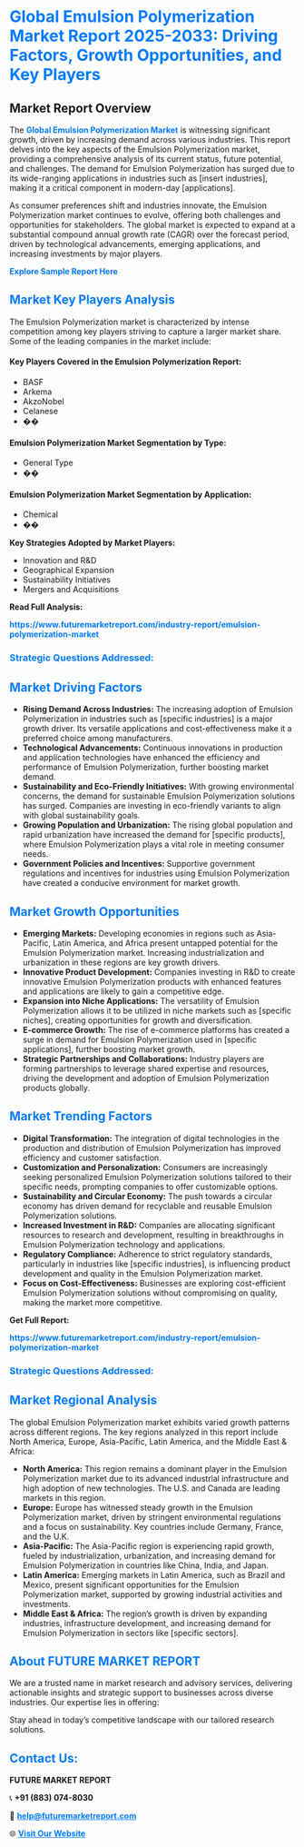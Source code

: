 <h1 style="color: #007BFF;">Global Emulsion Polymerization Market Report 2025-2033: Driving Factors, Growth Opportunities, and Key Players</h1>

<section id="overview">
<h2>Market Report Overview</h2>
<p>The <a href="https://www.futuremarketreport.com/industry-report/emulsion-polymerization-market" style="color: #007BFF; text-decoration: none;"><strong>Global Emulsion Polymerization Market</strong></a> is witnessing significant growth, driven by increasing demand across various industries. This report delves into the key aspects of the Emulsion Polymerization market, providing a comprehensive analysis of its current status, future potential, and challenges. The demand for Emulsion Polymerization has surged due to its wide-ranging applications in industries such as [insert industries], making it a critical component in modern-day [applications].</p>
<p>As consumer preferences shift and industries innovate, the Emulsion Polymerization market continues to evolve, offering both challenges and opportunities for stakeholders. The global market is expected to expand at a substantial compound annual growth rate (CAGR) over the forecast period, driven by technological advancements, emerging applications, and increasing investments by major players.</p>
</section>

<section id="overview">
<p><a href="https://www.futuremarketreport.com/request-sample/reportId=117609" style="color: #007BFF; text-decoration: none;"><strong>Explore Sample Report Here</strong></a></p>
</section>

<section id="key-players">
<h2 style="color: #007BFF;">Market Key Players Analysis</h2>
<p>The Emulsion Polymerization market is characterized by intense competition among key players striving to capture a larger market share. Some of the leading companies in the market include:</p>
<h4>Key Players Covered in the Emulsion Polymerization Report:</h4>
<ul><li>BASF</li><li>Arkema</li><li>AkzoNobel</li><li>Celanese</li><li>��</li></ul>
<h4>Emulsion Polymerization Market Segmentation by Type:</h4>
<ul><li>General Type</li><li>��</li></ul>

<h4>Emulsion Polymerization Market Segmentation by Application:</h4>
<ul><li>Chemical</li><li>��</li></ul>
<p><strong>Key Strategies Adopted by Market Players:</strong></p>
<ul>
<li>Innovation and R&D</li>
<li>Geographical Expansion</li>
<li>Sustainability Initiatives</li>
<li>Mergers and Acquisitions</li>
</ul>
</section>

<section>
<p><strong>Read Full Analysis: </strong></p><a href="https://www.futuremarketreport.com/industry-report/emulsion-polymerization-market" style="color: #007BFF; text-decoration: none;"><strong>https://www.futuremarketreport.com/industry-report/emulsion-polymerization-market</strong></a>
<h3 style="color: #007BFF;">Strategic Questions Addressed:</h3>
</section>

<section id="driving-factors">
<h2 style="color: #007BFF;">Market Driving Factors</h2>
<ul>
<li><strong>Rising Demand Across Industries:</strong> The increasing adoption of Emulsion Polymerization in industries such as [specific industries] is a major growth driver. Its versatile applications and cost-effectiveness make it a preferred choice among manufacturers.</li>
<li><strong>Technological Advancements:</strong> Continuous innovations in production and application technologies have enhanced the efficiency and performance of Emulsion Polymerization, further boosting market demand.</li>
<li><strong>Sustainability and Eco-Friendly Initiatives:</strong> With growing environmental concerns, the demand for sustainable Emulsion Polymerization solutions has surged. Companies are investing in eco-friendly variants to align with global sustainability goals.</li>
<li><strong>Growing Population and Urbanization:</strong> The rising global population and rapid urbanization have increased the demand for [specific products], where Emulsion Polymerization plays a vital role in meeting consumer needs.</li>
<li><strong>Government Policies and Incentives:</strong> Supportive government regulations and incentives for industries using Emulsion Polymerization have created a conducive environment for market growth.</li>
</ul>
</section>

<section id="growth-opportunities">
<h2 style="color: #007BFF;">Market Growth Opportunities</h2>
<ul>
<li><strong>Emerging Markets:</strong> Developing economies in regions such as Asia-Pacific, Latin America, and Africa present untapped potential for the Emulsion Polymerization market. Increasing industrialization and urbanization in these regions are key growth drivers.</li>
<li><strong>Innovative Product Development:</strong> Companies investing in R&D to create innovative Emulsion Polymerization products with enhanced features and applications are likely to gain a competitive edge.</li>
<li><strong>Expansion into Niche Applications:</strong> The versatility of Emulsion Polymerization allows it to be utilized in niche markets such as [specific niches], creating opportunities for growth and diversification.</li>
<li><strong>E-commerce Growth:</strong> The rise of e-commerce platforms has created a surge in demand for Emulsion Polymerization used in [specific applications], further boosting market growth.</li>
<li><strong>Strategic Partnerships and Collaborations:</strong> Industry players are forming partnerships to leverage shared expertise and resources, driving the development and adoption of Emulsion Polymerization products globally.</li>
</ul>
</section>

<section id="trending-factors">
<h2 style="color: #007BFF;">Market Trending Factors</h2>
<ul>
<li><strong>Digital Transformation:</strong> The integration of digital technologies in the production and distribution of Emulsion Polymerization has improved efficiency and customer satisfaction.</li>
<li><strong>Customization and Personalization:</strong> Consumers are increasingly seeking personalized Emulsion Polymerization solutions tailored to their specific needs, prompting companies to offer customizable options.</li>
<li><strong>Sustainability and Circular Economy:</strong> The push towards a circular economy has driven demand for recyclable and reusable Emulsion Polymerization solutions.</li>
<li><strong>Increased Investment in R&D:</strong> Companies are allocating significant resources to research and development, resulting in breakthroughs in Emulsion Polymerization technology and applications.</li>
<li><strong>Regulatory Compliance:</strong> Adherence to strict regulatory standards, particularly in industries like [specific industries], is influencing product development and quality in the Emulsion Polymerization market.</li>
<li><strong>Focus on Cost-Effectiveness:</strong> Businesses are exploring cost-efficient Emulsion Polymerization solutions without compromising on quality, making the market more competitive.</li>
</ul>
</section>

<section>
<p><strong>Get Full Report: </strong></p><a href="https://www.futuremarketreport.com/industry-report/emulsion-polymerization-market" style="color: #007BFF; text-decoration: none;"><strong>https://www.futuremarketreport.com/industry-report/emulsion-polymerization-market</strong></a>
<h3 style="color: #007BFF;">Strategic Questions Addressed:</h3>
</section>


<section id="regional-analysis">
<h2 style="color: #007BFF;">Market Regional Analysis</h2>
<p>The global Emulsion Polymerization market exhibits varied growth patterns across different regions. The key regions analyzed in this report include North America, Europe, Asia-Pacific, Latin America, and the Middle East & Africa:</p>
<ul>
<li><strong>North America:</strong> This region remains a dominant player in the Emulsion Polymerization market due to its advanced industrial infrastructure and high adoption of new technologies. The U.S. and Canada are leading markets in this region.</li>
<li><strong>Europe:</strong> Europe has witnessed steady growth in the Emulsion Polymerization market, driven by stringent environmental regulations and a focus on sustainability. Key countries include Germany, France, and the U.K.</li>
<li><strong>Asia-Pacific:</strong> The Asia-Pacific region is experiencing rapid growth, fueled by industrialization, urbanization, and increasing demand for Emulsion Polymerization in countries like China, India, and Japan.</li>
<li><strong>Latin America:</strong> Emerging markets in Latin America, such as Brazil and Mexico, present significant opportunities for the Emulsion Polymerization market, supported by growing industrial activities and investments.</li>
<li><strong>Middle East & Africa:</strong> The region’s growth is driven by expanding industries, infrastructure development, and increasing demand for Emulsion Polymerization in sectors like [specific sectors].</li>
</ul>
</section>

<footer>
<h2 style="color: #007BFF;">About FUTURE MARKET REPORT</h2>
<p>We are a trusted name in market research and advisory services, delivering actionable insights and strategic support to businesses across diverse industries. Our expertise lies in offering:</p>

<p>Stay ahead in today’s competitive landscape with our tailored research solutions.</p>

<h2 style="color: #007BFF;">Contact Us:</h2>
<p><strong>FUTURE MARKET REPORT</strong></p>
<p>📞 <strong>+91 (883) 074-8030</strong></p>
<p>📧 <strong><a href="mailto:help@futuremarketreport.com" style="color: #007BFF;">help@futuremarketreport.com</a></strong></p>
<p>🌐 <strong><a href="https://www.futuremarketreport.com/" style="color: #007BFF;">Visit Our Website</a></strong></p>
</footer>